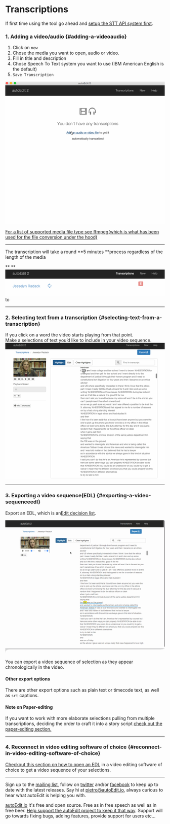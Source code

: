 # Transcriptions

If first time using the tool go ahead and [setup the STT API system first](/setup-stt-apis.md).

### 1. Adding a video/audio {#adding-a-videoaudio}

1. Click on `new`
2. Chose the media you want to open, audio or video.
3. Fill in title and description
4. Chose Speech To Text system you want to use \(IBM American English is the default\)
5. `Save Transcription`

![](/assets/1_getting_started.gif)

[For a list of supported media file type see ffmpeg\(which is what has been used for the file conversion under the hood\)](https://ffmpeg.org/general.html#Supported-File-Formats_002c-Codecs-or-Features)

---

The transcription will take a round **5 minutes **process regardless of the length of the media

** **![](/assets/2_processing_transcription.gif)to

---

### 2. Selecting text from a transcription {#selecting-text-from-a-transcription}

If you click on a word the video starts playing from that point.  
Make a selections of text you’d like to include in your video sequence.  
![](/assets/3_transcription_2.gif "Transcription")

---

### 3. Exporting a video sequence\(EDL\) {#exporting-a-video-sequenceedl}

Export an EDL, which is an[Edit decision list](https://en.wikipedia.org/wiki/Edit_decision_list).

![](/assets/4_export.gif "Transcription")

You can export a video sequence of selection as they appear chronologically in the video.

#### Other export options 

There are other export options such as plain text or timecode text, as well as `srt` captions.

#### Note on Paper-editing

If you want to work with more elaborate selections pulling from multiple transcriptions, deciding the order to craft it into a story script [check out the paper-editing section.](/paperediting.md)

---

### 4. Reconnect in video editing software of choice {#reconnect-in-video-editing-software-of-choice}

[Checkout this section on how to open an EDL](/opening-edl-in-video-editing-software.md) in a video editing software of choice to get a video sequence of your selections.


---
<!--Donation notice -->

Sign up to the [mailing list](http://eepurl.com/cMzwSX), follow on [twitter](http://twitter.com/autoEdit2) and/or [facebook](https://www.facebook.com/autoEdit.io/) to keep up to date with the latest releases. Say hi at <a href="mailto:pietro@autoEdit.io?Subject=Hello" target="_top">pietro@autoEdit.io</a>, always curious to hear what autoEdit is helping you with.

[autoEdit.io](www.autoEdit.io) it's free and open source. Free as in free speech as well as in free beer.  [Help support the autoEdit project to keep it that way](https://donorbox.org/c9762eef-0e08-468e-90cb-2d00643697f8?recurring=true). Support will go towards fixing bugs, adding features, provide support for users etc...

